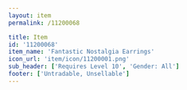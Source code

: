 ```yaml
---
layout: item
permalink: /11200068

title: Item
id: '11200068'
item_name: 'Fantastic Nostalgia Earrings'
icon_url: 'item/icon/11200001.png'
sub_header: ['Requires Level 10', 'Gender: All']
footer: ['Untradable, Unsellable']
---
```

